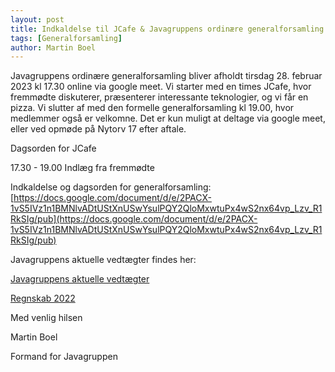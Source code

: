 ```yaml
---
layout: post
title: Indkaldelse til JCafe & Javagruppens ordinære generalforsamling 2023
tags: [Generalforsamling]
author: Martin Boel
---
```


Javagruppens ordinære generalforsamling bliver afholdt tirsdag 28. februar 2023 kl 17.30 online via google meet. Vi starter med en times JCafe, hvor fremmødte diskuterer, præsenterer interessante teknologier, og vi får en pizza. Vi slutter af med den formelle generalforsamling kl 19.00, hvor medlemmer også er velkomne.
Det er kun muligt at deltage via google meet, eller ved opmøde på Nytorv 17 efter aftale.

Dagsorden for JCafe

17.30 - 19.00 Indlæg fra fremmødte 


Indkaldelse og dagsorden for generalforsamling: [https://docs.google.com/document/d/e/2PACX-1vS5IVz1n1BMNlvADtUStXnUSwYsulPQY2QloMxwtuPx4wS2nx64vp_Lzv_R1RkSIg/pub](https://docs.google.com/document/d/e/2PACX-1vS5IVz1n1BMNlvADtUStXnUSwYsulPQY2QloMxwtuPx4wS2nx64vp_Lzv_R1RkSIg/pub)

Javagruppens aktuelle vedtægter findes her: 

[Javagruppens aktuelle vedtægter](https://docs.google.com/document/u/1/d/1JDyBvy0gbkhfIn04bNMM8wa5hkEvQmeqyo6d4hp0RnA/pub)

[Regnskab 2022](https://drive.google.com/file/d/1kXfNwFoYqf76TeIJ8rLJmNFrdk-zskzJ/view?usp=share_link)

Med venlig hilsen

Martin Boel

Formand for Javagruppen
